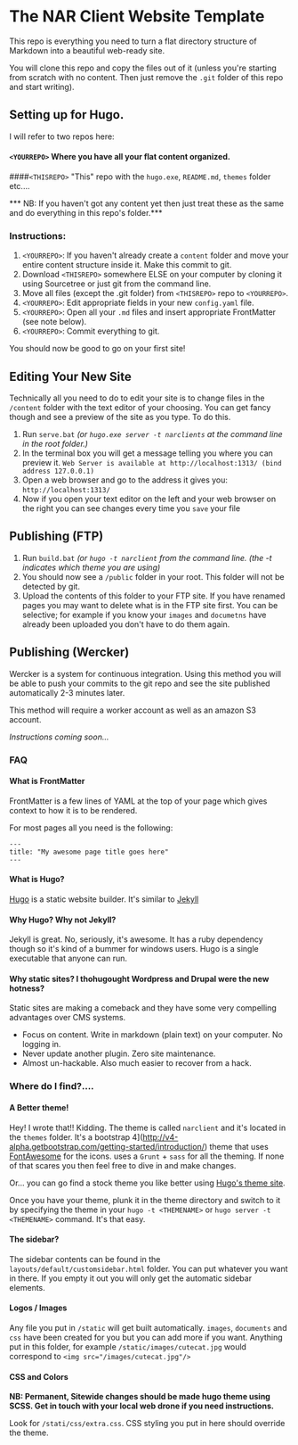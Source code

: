 # The NAR Client Website Template

This repo is everything you need to turn a flat directory structure of Markdown into a beautiful web-ready site.

You will clone this repo and copy the files out of it (unless you're starting from scratch with no content. Then just remove the `.git` folder of this repo and start writing).

## Setting up for Hugo. 

I will refer to two repos here: 

#### `<YOURREPO>` Where you have all your flat content organized. 

####`<THISREPO>` "This" repo with the `hugo.exe`, `README.md`, `themes` folder etc....

*** NB: If you haven't got any content yet then just treat these as the same and do everything in this repo's folder.***

### Instructions:

1. `<YOURREPO>`: If you haven't already create a `content` folder and move your entire content structure inside it. Make this commit to git. 
2. Download `<THISREPO>` somewhere ELSE on your computer by cloning it using Sourcetree or just git from the command line.
3. Move all files (except the .git folder) from `<THISREPO>` repo to `<YOURREPO>`. 
4. `<YOURREPO>`: Edit appropriate fields in your new `config.yaml` file.
5. `<YOURREPO>`: Open all your `.md` files and insert appropriate FrontMatter (see note below). 
6. `<YOURREPO>`: Commit everything to git.

You should now be good to go on your first site!

## Editing Your New Site

Technically all you need to do to edit your site is to change files in the `/content` folder with the text editor of your choosing. You can get fancy though and see a preview of the site as you type. To do this. 

1. Run `serve.bat` *(or `hugo.exe server -t narclients` at the command line in the root folder.)*
2. In the terminal box you will get a message telling you where you can preview it. ```Web Server is available at http://localhost:1313/ (bind address 127.0.0.1)```
3. Open a web browser and go to the address it gives you: `http://localhost:1313/`
4. Now if you open your text editor on the left and your web browser on the right you can see changes every time you `save` your file

## Publishing (FTP)

1. Run `build.bat` *(or `hugo -t narclient` from the command line. (the -t indicates which theme you are using)*
2. You should now see a `/public` folder in your root. This folder will not be detected by git.
3. Upload the contents of this folder to your FTP site. If you have renamed pages you may want to delete what is in the FTP site first. You can be selective; for example if you know your `images` and `documetns` have already been uploaded you don't have to do them again.

## Publishing (Wercker)

Wercker is a system for continuous integration. Using this method you will be able to push your commits to the git repo and see the site published automatically 2-3 minutes later. 

This method will require a worker account as well as an amazon S3 account.

*Instructions coming soon...*

### FAQ

#### What is FrontMatter

FrontMatter is a few lines of YAML at the top of your page which gives context to how it is to be rendered. 

For most pages all you need is the following: 

```
---
title: "My awesome page title goes here"
---
```

#### What is Hugo?

[Hugo](https://gohugo.io/) is a static website builder. It's similar to [Jekyll](http://jekyllrb.com/) 

#### Why Hugo? Why not Jekyll?

Jekyll is great. No, seriously, it's awesome. It has a ruby dependency though so it's kind of a bummer for windows users. Hugo is a single executable that anyone can run.

#### Why static sites? I thohugought Wordpress and Drupal were the new hotness?

Static sites are making a comeback and they have some very compelling advantages over CMS systems.

* Focus on content. Write in markdown (plain text) on your computer. No logging in. 
* Never update another plugin. Zero site maintenance.
* Almost un-hackable. Also much easier to recover from a hack.

### Where do I find?....

#### A Better theme!

Hey! I wrote that!! Kidding. The theme is called `narclient` and it's located in the `themes` folder. It's a bootstrap 4](http://v4-alpha.getbootstrap.com/getting-started/introduction/) theme that uses [FontAwesome](https://fortawesome.github.io/Font-Awesome/) for the icons. uses a `Grunt` + `sass` for all the theming. If none of that scares you then feel free to dive in and make changes.

Or... you can go find a stock theme you like better using [Hugo's theme site](http://themes.gohugo.io/).

Once you have your theme, plunk it in the theme directory and switch to it by specifying the theme in your `hugo -t <THEMENAME>` or `hugo server -t <THEMENAME>` command. It's that easy.

#### The sidebar?

The sidebar contents can be found in the `layouts/default/customsidebar.html` folder. You can put whatever you want in there. If you empty it out you will only get the automatic sidebar elements.

#### Logos / Images

Any file you put in `/static` will get built automatically. `images`, `documents` and `css` have been created for you but you can add more if you want. Anything put in this folder, for example `/static/images/cutecat.jpg` would correspond to `<img src="/images/cutecat.jpg"/>`

#### CSS and Colors

**NB: Permanent, Sitewide changes should be made hugo theme using SCSS. Get in touch with your local web drone if you need instructions.**

Look for `/stati/css/extra.css`. CSS styling you put in here should override the theme.
